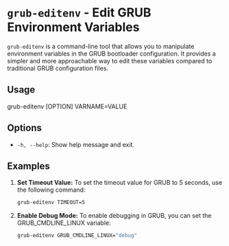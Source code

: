 # `grub-editenv` - Edit GRUB Environment Variables

`grub-editenv` is a command-line tool that allows you to manipulate environment variables in the GRUB bootloader configuration. It provides a simpler and more approachable way to edit these variables compared to traditional GRUB configuration files.

## Usage
grub-editenv [OPTION] VARNAME=VALUE


## Options

- `-h, --help`: Show help message and exit.

## Examples

1. **Set Timeout Value:**
   To set the timeout value for GRUB to 5 seconds, use the following command:
   ```bash
   grub-editenv TIMEOUT=5
   ```

2. **Enable Debug Mode:** 
    To enable debugging in GRUB, you can set the GRUB_CMDLINE_LINUX variable:
   ```bash
   grub-editenv GRUB_CMDLINE_LINUX="debug"
   ```